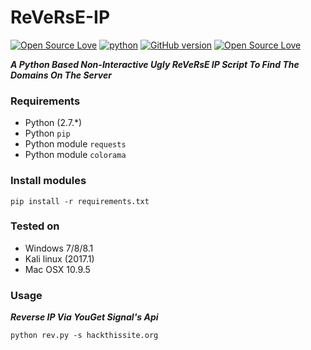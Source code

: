 # ReVeRsE-IP
[![Open Source Love](https://badges.frapsoft.com/os/v1/open-source.svg?v=102)](https://github.com/ellerbrock/open-source-badge/)
[![python](https://img.shields.io/badge/python-2.7-blue.svg)](https://www.python.org/downloads/)
[![GitHub version](https://d25lcipzij17d.cloudfront.net/badge.svg?id=gh&type=6&v=2.0&x2=0)](http://badge.fury.io/gh/boennemann%2Fbadges)
[![Open Source Love](https://badges.frapsoft.com/os/mit/mit.svg?v=102)](https://github.com/ellerbrock/open-source-badge/)

***A Python Based Non-Interactive Ugly ReVeRsE IP Script To Find The Domains On The Server***

### Requirements

- Python (2.7.*)
- Python `pip`
- Python module `requests`
- Python module `colorama`

### Install modules

	pip install -r requirements.txt
	
### Tested on

- Windows 7/8/8.1
- Kali linux (2017.1)
- Mac OSX 10.9.5
	


### Usage



***Reverse IP Via YouGet Signal's Api***

	python rev.py -s hackthissite.org
	




